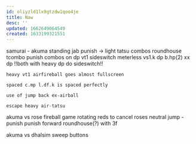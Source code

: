 ```yaml
---
id: oliyzld1lx9gtzdw1qoo4je
title: Naw
desc: ''
updated: 1662649064549
created: 1633199321551
---
```

samurai - akuma
    standing jab punish -> light tatsu combos
    roundhouse tcombo punish combos on dp
    vt1 sideswitch meterless
        vs1.k dp
        b.hp(2) xx dp
            !!both with heavy dp do sideswitch!!

    heavy vt1 airfireball goes almost fullscreen

    spaced c.mp l.df.k is spaced perfectly

    use of jump back ex-airball

    escape heavy air-tatsu

akuma vs rose
    fireball game
        rotating reds to cancel roses
        neutral jump - punish
    punish forward roundhouse(?) with 3f

akuma vs dhalsim
    sweep buttons
